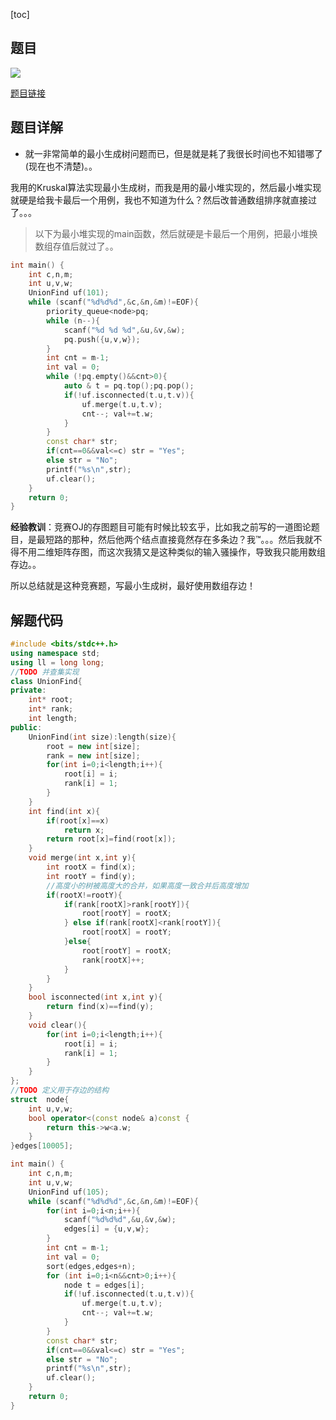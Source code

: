 [toc]

## 题目

![](https://img-blog.csdnimg.cn/b6d8f107ad884989854e2abf941217e8.png?x-oss-process=image/watermark,type_d3F5LXplbmhlaQ,shadow_50,text_Q1NETiBAQysrKysrKysrKysrKysrKysrKys=,size_20,color_FFFFFF,t_70,g_se,x_16)

[题目链接](https://ac.nowcoder.com/acm/contest/26908/1057)



## 题目详解

* 就一非常简单的最小生成树问题而已，但是就是耗了我很长时间也不知错哪了(现在也不清楚)。。

我用的Kruskal算法实现最小生成树，而我是用的最小堆实现的，然后最小堆实现就硬是给我卡最后一个用例，我也不知道为什么？然后改普通数组排序就直接过了。。。

> 以下为最小堆实现的main函数，然后就硬是卡最后一个用例，把最小堆换数组存值后就过了。。

```cpp
int main() {
    int c,n,m;
    int u,v,w;
    UnionFind uf(101);
    while (scanf("%d%d%d",&c,&n,&m)!=EOF){
        priority_queue<node>pq;
        while (n--){
            scanf("%d %d %d",&u,&v,&w);
            pq.push({u,v,w});
        }
        int cnt = m-1;
        int val = 0;
        while (!pq.empty()&&cnt>0){
            auto & t = pq.top();pq.pop();
            if(!uf.isconnected(t.u,t.v)){
                uf.merge(t.u,t.v);
                cnt--; val+=t.w;
            }
        }
        const char* str;
        if(cnt==0&&val<=c) str = "Yes";
        else str = "No";
        printf("%s\n",str);
        uf.clear();
    }
    return 0;
}
```

**经验教训**：竞赛OJ的存图题目可能有时候比较玄乎，比如我之前写的一道图论题目，是最短路的那种，然后他两个结点直接竟然存在多条边？我™。。。然后我就不得不用二维矩阵存图，而这次我猜又是这种类似的输入骚操作，导致我只能用数组存边。。

所以总结就是这种竞赛题，写最小生成树，最好使用数组存边！



## 解题代码

```cpp
#include <bits/stdc++.h>
using namespace std;
using ll = long long;
//TODO 并查集实现
class UnionFind{
private:
    int* root;
    int* rank;
    int length;
public:
    UnionFind(int size):length(size){
        root = new int[size];
        rank = new int[size];
        for(int i=0;i<length;i++){
            root[i] = i;
            rank[i] = 1;
        }
    }
    int find(int x){
        if(root[x]==x)
            return x;
        return root[x]=find(root[x]);
    }
    void merge(int x,int y){
        int rootX = find(x);
        int rootY = find(y);
        //高度小的树被高度大的合并，如果高度一致合并后高度增加
        if(rootX!=rootY){
            if(rank[rootX]>rank[rootY]){
                root[rootY] = rootX;
            } else if(rank[rootX]<rank[rootY]){
                root[rootX] = rootY;
            }else{
                root[rootY] = rootX;
                rank[rootX]++;
            }
        }
    }
    bool isconnected(int x,int y){
        return find(x)==find(y);
    }
    void clear(){
        for(int i=0;i<length;i++){
            root[i] = i;
            rank[i] = 1;
        }
    }
};
//TODO 定义用于存边的结构
struct  node{
    int u,v,w;
    bool operator<(const node& a)const {
        return this->w<a.w;
    }
}edges[10005];

int main() {
    int c,n,m;
    int u,v,w;
    UnionFind uf(105);
    while (scanf("%d%d%d",&c,&n,&m)!=EOF){
        for(int i=0;i<n;i++){
            scanf("%d%d%d",&u,&v,&w);
            edges[i] = {u,v,w};
        }
        int cnt = m-1;
        int val = 0;
        sort(edges,edges+n);
        for (int i=0;i<n&&cnt>0;i++){
            node t = edges[i];
            if(!uf.isconnected(t.u,t.v)){
                uf.merge(t.u,t.v);
                cnt--; val+=t.w;
            }
        }
        const char* str;
        if(cnt==0&&val<=c) str = "Yes";
        else str = "No";
        printf("%s\n",str);
        uf.clear();
    }
    return 0;
}
```



